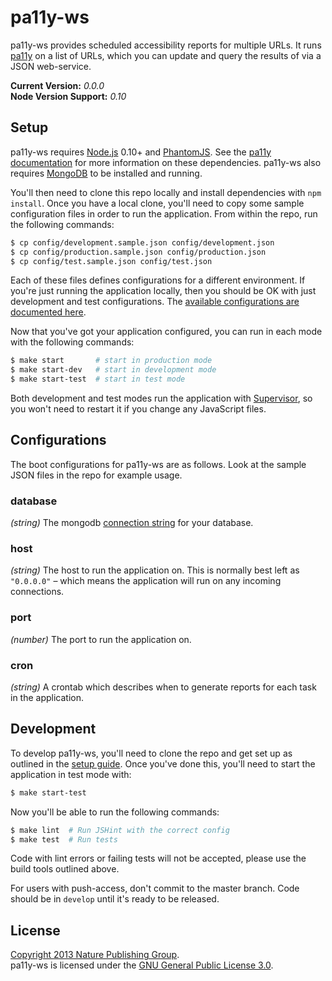 
pa11y-ws
========

pa11y-ws provides scheduled accessibility reports for multiple URLs. It runs [pa11y][pa11y] on a list of URLs, which you can update and query the results of via a JSON web-service.

**Current Version:** *0.0.0*  
**Node Version Support:** *0.10*


Setup
-----

pa11y-ws requires [Node.js][node] 0.10+ and [PhantomJS][phantom]. See the [pa11y documentation][pa11y-docs] for more information on these dependencies. pa11y-ws also requires [MongoDB][mongo] to be installed and running.

You'll then need to clone this repo locally and install dependencies with `npm install`. Once you have a local clone, you'll need to copy some sample configuration files in order to run the application. From within the repo, run the following commands:

```sh
$ cp config/development.sample.json config/development.json
$ cp config/production.sample.json config/production.json
$ cp config/test.sample.json config/test.json
```

Each of these files defines configurations for a different environment. If you're just running the application locally, then you should be OK with just development and test configurations. The [available configurations are documented here](#configurations).

Now that you've got your application configured, you can run in each mode with the following commands:

```sh
$ make start       # start in production mode
$ make start-dev   # start in development mode
$ make start-test  # start in test mode
```

Both development and test modes run the application with [Supervisor][supervisor], so you won't need to restart it if you change any JavaScript files.


Configurations
--------------

The boot configurations for pa11y-ws are as follows. Look at the sample JSON files in the repo for example usage.

### database
*(string)* The mongodb [connection string][mongo-connection-string] for your database.

### host
*(string)* The host to run the application on. This is normally best left as `"0.0.0.0"` – which means the application will run on any incoming connections.

### port
*(number)* The port to run the application on.

### cron
*(string)* A crontab which describes when to generate reports for each task in the application.


Development
-----------

To develop pa11y-ws, you'll need to clone the repo and get set up as outlined in the [setup guide](#setup). Once you've done this, you'll need to start the application in test mode with:

```sh
$ make start-test
```

Now you'll be able to run the following commands:

```sh
$ make lint  # Run JSHint with the correct config
$ make test  # Run tests
```

Code with lint errors or failing tests will not be accepted, please use the build tools outlined above.

For users with push-access, don't commit to the master branch. Code should be in `develop` until it's ready to be released.


License
-------

[Copyright 2013 Nature Publishing Group](LICENSE.txt).  
pa11y-ws is licensed under the [GNU General Public License 3.0][gpl].



[brew]: http://mxcl.github.com/homebrew/
[make]: http://gnuwin32.sourceforge.net/packages/make.htm
[gpl]: http://www.gnu.org/licenses/gpl-3.0.html
[mongo]: http://www.mongodb.org/
[mongo-connection-string]: http://docs.mongodb.org/manual/reference/connection-string/
[node]: http://nodejs.org/
[pa11y]: https://github.com/nature/pa11y
[pa11y-docs]: https://github.com/nature/pa11y#installing
[phantom]: http://phantomjs.org/
[rules]: https://github.com/nature/pa11y/wiki/HTML-CodeSniffer-Rules
[supervisor]: https://github.com/isaacs/node-supervisor
